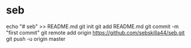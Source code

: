 # seb
echo "# seb" >> README.md
git init
git add README.md
git commit -m "first commit"
git remote add origin https://github.com/sebskilla44/seb.git
git push -u origin master
